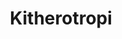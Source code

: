 ---
created_at: '2012-09-25T15:54:54Z'
id: Kitherotropi
links:
  category:
  - Planesisk astrotropi
  - Work in progress
title: Kitherotropi
---